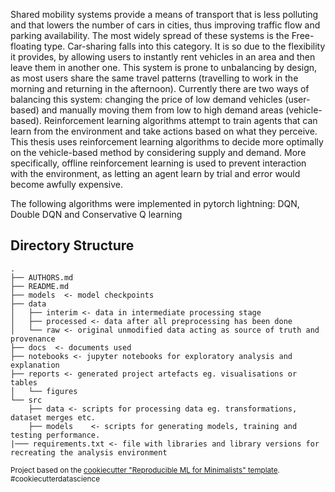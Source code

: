 Shared mobility systems provide a means of transport that is less polluting and that lowers the number of cars in cities, thus improving traffic flow and parking availability. The most widely spread of these systems is the Free-floating type. Car-sharing falls into this category. It is so due to the flexibility it provides, by allowing users to instantly rent vehicles in an area and then leave them in another one. This system is prone to unbalancing by design, as most users share the same travel patterns (travelling to work in the morning and returning in the afternoon). Currently there are two ways of balancing this system: changing the price of low demand vehicles (user-based) and manually moving them from low to high demand areas (vehicle-based).
Reinforcement learning algorithms attempt to train agents that can learn from the environment and take actions based on what they perceive. This thesis uses reinforcement learning algorithms to decide more optimally on the vehicle-based method by considering supply and demand. More specifically, offline reinforcement learning is used to prevent interaction with the environment, as letting an agent learn by trial and error would become awfully expensive.

The following algorithms were implemented in pytorch lightning: DQN, Double DQN and Conservative Q learning

Directory Structure
--------------------

    .
    ├── AUTHORS.md
    ├── README.md
    ├── models  <- model checkpoints
    ├── data
    │   ├── interim <- data in intermediate processing stage
    │   ├── processed <- data after all preprocessing has been done
    │   └── raw <- original unmodified data acting as source of truth and provenance
    ├── docs  <- documents used
    ├── notebooks <- jupyter notebooks for exploratory analysis and explanation 
    ├── reports <- generated project artefacts eg. visualisations or tables
    │   └── figures
    └── src
        ├── data <- scripts for processing data eg. transformations, dataset merges etc. 
        ├── models    <- scripts for generating models, training and testing performance.
    |─── requirements.txt <- file with libraries and library versions for recreating the analysis environment
   
<p><small>Project based on the <a target="_blank" href="https://github.com/jeannefukumaru/cookiecutter-ml">cookiecutter "Reproducible ML for Minimalists" template</a>. #cookiecutterdatascience</small></p>